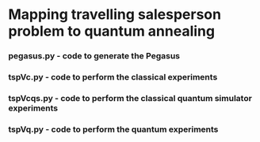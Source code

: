 # Mapping travelling salesperson problem to quantum annealing

### pegasus.py - code to generate the Pegasus
### tspVc.py - code to perform the classical experiments
### tspVcqs.py - code to perform the classical quantum simulator experiments
### tspVq.py - code to perform the quantum experiments
